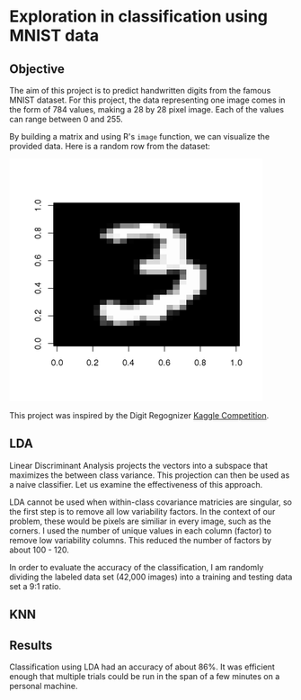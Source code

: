 # Exploration in classification using MNIST data

## Objective

The aim of this project is to predict handwritten digits from the famous MNIST dataset. For this 
project, the data representing one image comes in the form of 784 values, 
making a 28 by 28 pixel image. Each of the values can range between 0 and 255. 

By building a matrix and using R's `image` function, we can visualize the provided data. Here is a random row from the dataset:

![A handwritten three](img/mnist3.png)

This project was inspired by the Digit Regognizer [Kaggle Competition](https://www.kaggle.com/c/digit-recognizer/data).

## LDA

Linear Discriminant Analysis projects the vectors into a subspace that maximizes the between class variance. This projection can then be used as a naive classifier. Let us examine the effectiveness of this approach.

LDA cannot be used when within-class covariance matricies are singular, so the first step is to remove all low variability factors. In the context of our problem, these would be pixels are similiar in every image, such as the corners. I used the number of unique values in each column (factor) to remove low variability columns. This reduced the number of factors by about 100 - 120. 

In order to evaluate the accuracy of the classification, I am randomly dividing the labeled data set (42,000 images) into a training and testing data set a 9:1 ratio.

## KNN


## Results

Classification using LDA had an accuracy of about 86%. It was efficient enough that multiple trials could be run in the span of a few minutes on a personal machine. 

 